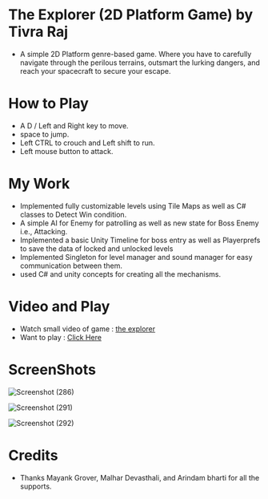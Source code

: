 # The Explorer (2D Platform Game) by Tivra Raj

- A simple 2D Platform genre-based game. Where you have to carefully navigate through the perilous terrains, outsmart the lurking dangers, and reach your spacecraft to secure your escape.

# How to Play

- A D / Left and Right key to move.
- space to jump.
- Left CTRL to crouch and Left shift to run.
- Left mouse button to attack.

# My Work

- Implemented fully customizable levels using Tile Maps as well as C# classes to Detect Win condition.
- A simple AI for Enemy for patrolling as well as new state for Boss Enemy i.e., Attacking. 
- Implemented a basic Unity Timeline for boss entry as well as Playerprefs to save the data of locked and 
unlocked levels
- Implemented Singleton for level manager and sound manager for easy communication between them.
- used C# and unity concepts for creating all the mechanisms.

# Video and Play

- Watch small video of game : <a href="https://www.youtube.com/watch?v=E4QKR73hpsg" target="">the explorer</a>
- Want to play : <a href="https://kingpheonix.itch.io/the-explorer" target="">Click Here</a>

# ScreenShots

![Screenshot (286)](https://github.com/Tivra-Raj/2D-Platformer-Game/assets/107213542/5f7c7101-7157-4cb5-871a-91bc4f9ee476)

![Screenshot (291)](https://github.com/Tivra-Raj/2D-Platformer-Game/assets/107213542/555f2c78-11bf-44de-8b3b-88447d83d403)

![Screenshot (292)](https://github.com/Tivra-Raj/2D-Platformer-Game/assets/107213542/2f2de296-1a8c-4cba-9488-f095c9cffee5)

# Credits

- Thanks Mayank Grover, Malhar Devasthali, and Arindam bharti for all the supports. 
